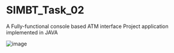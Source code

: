 # SIMBT_Task_02
A Fully-functional console based ATM interface Project application implemented in JAVA 

![image](https://user-images.githubusercontent.com/109038021/228880688-aa7d0b1a-9811-43cb-b34c-f4463878f182.png)
